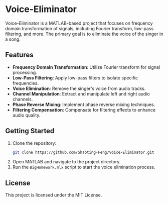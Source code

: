 # Voice-Eliminator

Voice-Eliminator is a MATLAB-based project that focuses on frequency domain transformation of signals, including Fourier transform, low-pass filtering, and more. The primary goal is to eliminate the voice of the singer in a song.

## Features

- **Frequency Domain Transformation**: Utilize Fourier transform for signal processing.
- **Low-Pass Filtering**: Apply low-pass filters to isolate specific frequencies.
- **Voice Elimination**: Remove the singer's voice from audio tracks.
- **Channel Manipulation**: Extract and manipulate left and right audio channels.
- **Phase Reverse Mixing**: Implement phase reverse mixing techniques.
- **Filtering Compensation**: Compensate for filtering effects to enhance audio quality.

## Getting Started

1. Clone the repository:
   ```bash
   git clone https://github.com/Shaoting-Feng/Voice-Eliminator.git
   ```
2. Open MATLAB and navigate to the project directory.
3. Run the `BigHomework.mlx` script to start the voice elimination process.

## License

This project is licensed under the MIT License.
